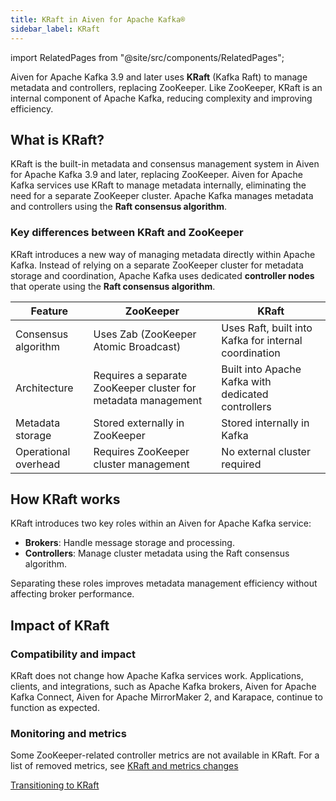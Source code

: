 ```yaml
---
title: KRaft in Aiven for Apache Kafka®
sidebar_label: KRaft
---
```


import RelatedPages from "@site/src/components/RelatedPages";

Aiven for Apache Kafka 3.9 and later uses **KRaft** (Kafka Raft) to manage metadata and controllers, replacing ZooKeeper.
Like ZooKeeper, KRaft is an internal component of Apache Kafka, reducing complexity and
improving efficiency.

## What is KRaft?

KRaft is the built-in metadata and consensus management system in Aiven for Apache Kafka
3.9 and later, replacing ZooKeeper. Aiven for Apache Kafka services use KRaft to
manage metadata internally, eliminating the need for a separate ZooKeeper cluster.
Apache Kafka manages metadata and controllers using the **Raft consensus algorithm**.

### Key differences between KRaft and ZooKeeper

KRaft introduces a new way of managing metadata directly within Apache Kafka. Instead
of relying on a separate ZooKeeper cluster for metadata storage and coordination,
Apache Kafka uses dedicated **controller nodes** that operate using
the **Raft consensus algorithm**.


 Feature              | ZooKeeper                                        | KRaft                                      |
|----------------------|------------------------------------------------|--------------------------------------------|
| Consensus algorithm | Uses Zab (ZooKeeper Atomic Broadcast)          | Uses Raft, built into Kafka for internal coordination                 |
| Architecture      | Requires a separate ZooKeeper cluster for metadata management           | Built into Apache Kafka with dedicated controllers |
| Metadata storage  | Stored externally in ZooKeeper                 | Stored internally in Kafka                 |
| Operational overhead | Requires ZooKeeper cluster management       | No external cluster required               |

## How KRaft works

KRaft introduces two key roles within an Aiven for Apache Kafka service:

- **Brokers**: Handle message storage and processing.
- **Controllers**: Manage cluster metadata using the Raft consensus algorithm.

Separating these roles improves metadata management efficiency without affecting broker
performance.

## Impact of KRaft

### Compatibility and impact

KRaft does not change how Apache Kafka services work. Applications, clients, and
integrations, such as Apache Kafka brokers, Aiven for Apache Kafka Connect,
Aiven for Apache MirrorMaker 2, and Karapace, continue to function as expected.

### Monitoring and metrics

Some ZooKeeper-related controller metrics are not available in KRaft. For a list of
removed metrics, see [KRaft and metrics changes](/docs/products/kafka/reference/kafka-metrics-prometheus#kraft-mode-and-metrics-changes)


<RelatedPages/>

[Transitioning to KRaft](/docs/products/kafka/concepts/upgrade-procedure#transitioning-to-kraft-)
